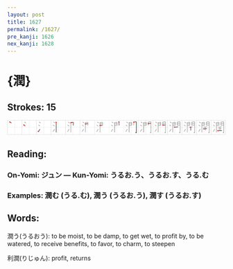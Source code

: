 ```yaml
---
layout: post
title: 1627
permalink: /1627/
pre_kanji: 1626
nex_kanji: 1628
---
```


# {潤}

## Strokes: 15

<div class="stroke"><img src="../images/E6BDA4.png" /></div>

## Reading:

### On-Yomi: ジュン &mdash; Kun-Yomi: うるお.う、うるお.す、うる.む

### Examples: 潤む (うる.む), 潤う (うるお.う), 潤す (うるお.す)

## Words:

潤う(うるおう): to be moist, to be damp, to get wet, to profit by, to be watered, to receive benefits, to favor, to charm, to steepen

利潤(りじゅん): profit, returns
